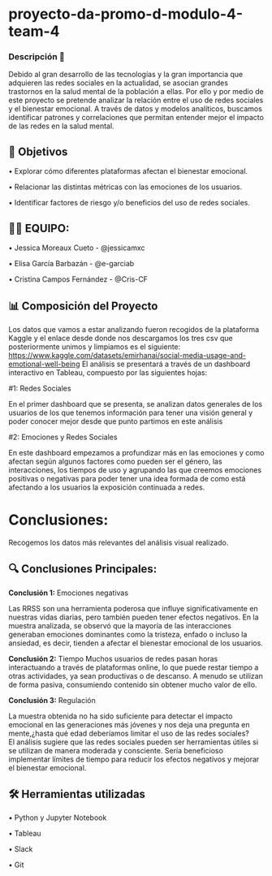 # proyecto-da-promo-d-modulo-4-team-4

### Descripción 📖 

Debido al gran desarrollo de las tecnologías y la gran importancia que adquieren las redes sociales en la actualidad, se asocian grandes trastornos en la salud mental de la población a ellas. Por ello y por medio de este proyecto se pretende analizar la relación entre el uso de redes sociales y el bienestar emocional. A través de datos y modelos analíticos, buscamos identificar patrones y correlaciones que permitan entender mejor el impacto de las redes en la salud mental.

## 🚀 Objetivos

•	Explorar cómo diferentes plataformas afectan el bienestar emocional.

•	Relacionar las distintas métricas con las emociones de los usuarios.

•	Identificar factores de riesgo y/o beneficios del uso de redes sociales.

## 🙏🏼 EQUIPO:

•	Jessica Moreaux Cueto - @jessicamxc

•	Elisa García Barbazán - @e-garciab

•	Cristina Campos Fernández - @Cris-CF


## 📊 Composición del Proyecto 

Los datos que vamos a estar analizando fueron recogidos de la plataforma Kaggle y el enlace desde donde nos descargamos los tres csv que posteriormente unimos y limpiamos es el siguiente: https://www.kaggle.com/datasets/emirhanai/social-media-usage-and-emotional-well-being
El análisis se presentará a través de un dashboard interactivo en Tableau, compuesto por las siguientes hojas:

  #1: Redes Sociales

En el primer dashboard que se presenta, se analizan datos generales de los usuarios de los que tenemos información para tener una visión general y poder conocer mejor desde que punto partimos en este análisis

  #2: Emociones y Redes Sociales

En este dashboard empezamos a profundizar más en las emociones y como afectan según algunos factores como pueden ser el género, las interacciones, los tiempos de uso y agrupando las que creemos emociones positivas o negativas  para poder tener una idea formada de como está afectando a los usuarios la exposición continuada a redes.

  # Conclusiones: 

Recogemos los datos más relevantes del análisis visual realizado.

## 🔍 Conclusiones Principales:

**Conclusión 1:** Emociones negativas

Las RRSS son una herramienta poderosa que influye significativamente en nuestras vidas diarias, pero también pueden tener efectos negativos. En la muestra analizada, se observó que la mayoría de las interacciones generaban emociones dominantes como la tristeza, enfado o incluso la ansiedad, es decir, tienden a afectar el bienestar emocional de los usuarios.

**Conclusión 2:** Tiempo
Muchos usuarios de redes pasan horas interactuando a través de plataformas online, lo que puede restar tiempo a otras actividades, ya sean productivas o de descanso. A menudo se utilizan de forma pasiva, consumiendo contenido sin obtener mucho valor de ello.

**Conclusión 3:** Regulación

La muestra obtenida no ha sido suficiente para detectar el impacto emocional en las generaciones más jóvenes y nos deja una pregunta en mente,¿hasta qué edad deberíamos limitar el uso de las redes sociales?  
El análisis sugiere que las redes sociales pueden ser herramientas útiles si se utilizan de manera moderada y consciente. Sería beneficioso implementar límites de tiempo para reducir los efectos negativos y mejorar el bienestar emocional.

## 🛠️ Herramientas utilizadas

•	Python y Jupyter Notebook 

•	Tableau

•	Slack

•	Git



